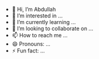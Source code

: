 - 👋 Hi, I’m Abdullah 
- 👀 I’m interested in ...
- 🌱 I’m currently learning ...
- 💞️ I’m looking to collaborate on ...
- 📫 How to reach me ...
- 😄 Pronouns: ...
- ⚡ Fun fact: ...

<!---
786abdull/786abdull is a ✨ special ✨ repository because its `README.md` (this file) appears on your GitHub profile.
You can click the Preview link to take a look at your changes.
--->
